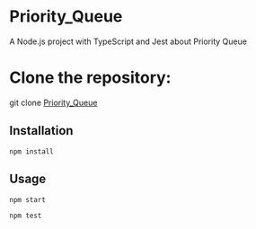 # Priority_Queue
A Node.js project with TypeScript and Jest about Priority Queue

# Clone the repository:
git clone [Priority_Queue](https://github.com/Atomm94/Priority_Queue.git)

## Installation
`npm install`

## Usage
`npm start`

`npm test`
